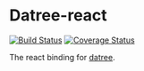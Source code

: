 # Datree-react #

[![Build Status](https://travis-ci.org/LastLeaf/datree-react.svg?branch=master)](https://travis-ci.org/LastLeaf/datree-react)
[![Coverage Status](https://coveralls.io/repos/github/LastLeaf/datree-react/badge.svg?branch=master)](https://coveralls.io/github/LastLeaf/datree-react?branch=master)

The react binding for [datree](https://github.com/LastLeaf/datree).
